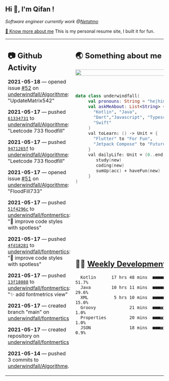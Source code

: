 <h2> Hi 👋, I'm Qifan ! </h2>
<p><em>Software engineer currently work @<a href="https://www.netatmo.com">Netatmo</a>
</em></p><p><a href="https://qifanyang.com/resume" target="_blank"> 🔭 Know more about me</a> This is my personal resume site, I built it for fun.</p>
<table><tr><td valign="top" rowspan="2">

 ## 📷 Github Activity
 <!-- githubActivity starts -->
  **2021-05-18** — opened issue [#52](https://api.github.com/repos/underwindfall/Algorithme/issues/52) on [underwindfall/Algorithme](https://api.github.com/repos/underwindfall/Algorithme): "UpdateMatrix542"

  **2021-05-17** — pushed [`61334731`](https://api.github.com/repos/underwindfall/Algorithme/commits/61334731034823200f689838e5df4578edd40796) to [underwindfall/Algorithme](https://api.github.com/repos/underwindfall/Algorithme): "Leetcode 733 floodfill"

  **2021-05-17** — pushed [`9471265f`](https://api.github.com/repos/underwindfall/Algorithme/commits/9471265f43fefe59f85df75bda9e73b3f9351df1) to [underwindfall/Algorithme](https://api.github.com/repos/underwindfall/Algorithme): "Leetcode 733 floodfill"

  **2021-05-17** — opened issue [#51](https://api.github.com/repos/underwindfall/Algorithme/issues/51) on [underwindfall/Algorithme](https://api.github.com/repos/underwindfall/Algorithme): "FloodFill733"

  **2021-05-17** — pushed [`51f4296c`](https://api.github.com/repos/underwindfall/fontmertics/commits/51f4296c0df76e82167b50a415578c36d52a5175) to [underwindfall/fontmertics](https://api.github.com/repos/underwindfall/fontmertics): ":art: improve code styles with spotless"

  **2021-05-17** — pushed [`4fd18281`](https://api.github.com/repos/underwindfall/fontmertics/commits/4fd18281fc47b68ea410319204d18d4756e16e85) to [underwindfall/fontmertics](https://api.github.com/repos/underwindfall/fontmertics): ":art: improve code styles with spotless"

  **2021-05-17** — pushed [`13f18088`](https://api.github.com/repos/underwindfall/fontmertics/commits/13f180886e8adf497016abd6233e0890b60f0c99) to [underwindfall/fontmertics](https://api.github.com/repos/underwindfall/fontmertics): ":sparkles: add fontmetrics view"

  **2021-05-17** — created branch "main" on [underwindfall/fontmertics](https://api.github.com/repos/underwindfall/fontmertics)

  **2021-05-17** — created repository on [underwindfall/fontmertics](https://api.github.com/repos/underwindfall/fontmertics)

  **2021-05-14** — pushed 3 commits to [underwindfall/Algorithme](https://api.github.com/repos/underwindfall/Algorithme).
 <!-- githubActivity ends -->
 </td><td valign="top">

 ## 🌏 Something about me
 <!-- profile starts -->
 <a href="https://github.com/underwindfall" width="100%">
  <img src="https://github-readme-stats.vercel.app/api?username=underwindfall&show_icons=true&icon_color=805AD5&text_color=718096&bg_color=ffffff00&hide_title=true&include_all_commits=true&count_private=true&hide_border=true" width="100%"/>
 </a>
 <br/>
 <br/>
 <br/>
 
 ```kotlin
 data class underwindfall(
      val pronouns: String = "he|him",
      val askMeAbout: List<String> = listOf(
        "Kotlin", "Java", 
        "Dart","Javascript", "Typescript",
        "Swift"
      )
      val toLearn: () -> Unit = {
        "Flutter" to "For Fun",
        "Jetpack Compose" to "Future"
      }
      val dailyLife: Unit = (0..end).reduce { acc, new ->	
         study(new)	
         coding(new)	
         sumUp(acc) + haveFun(new)	
      }
 )
 ```
 <!-- profile ends -->
 </td></tr><tr><td valign="top">

 ## 🏊‍♂️ <a href="https://gist.github.com/underwindfall/377ee88ba1fabd1e93516e48ca9c61eb" target="_blank">Weekly Development Breakdown</a>
  <!-- codeTime starts -->
  ```text
    Kotlin      17 hrs 48 mins  ■■■■■■■■■■■■■■■■□□□□□□□□  51.7%
    Java        10 hrs 11 mins  ■■■■■■■■■■▥□□□□□□□□□□□□□  29.6%
    XML          5 hrs 10 mins  ■■■■■■■□□□□□□□□□□□□□□□□□  15.0%
    Groovy             21 mins  ■■■▦□□□□□□□□□□□□□□□□□□□□   1.0%
    Properties         20 mins  ■■■▦□□□□□□□□□□□□□□□□□□□□   1.0%
    JSON               18 mins  ■■■▦□□□□□□□□□□□□□□□□□□□□   0.9%
  ```
  <!-- codeTime starts -->
  </td></tr></table>